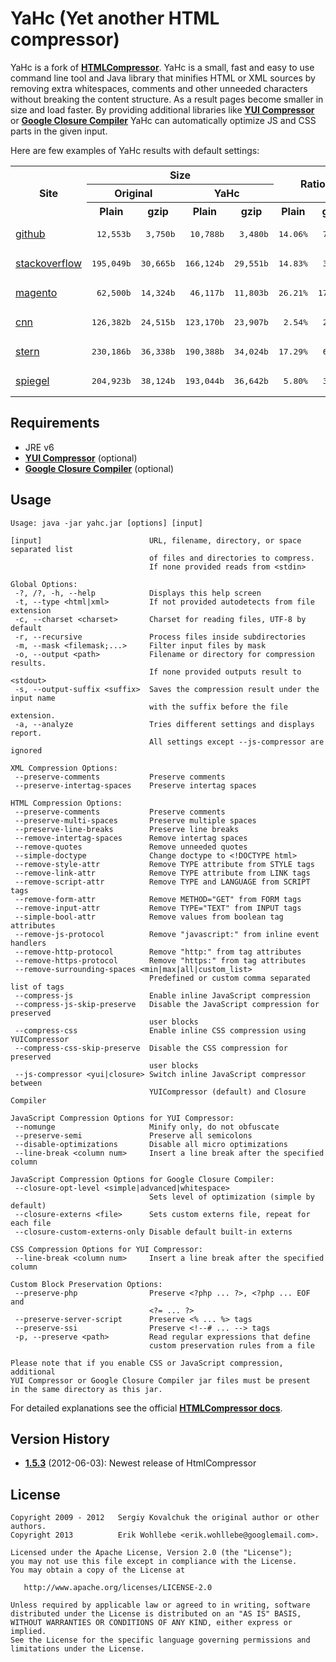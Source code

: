 YaHc (Yet another HTML compressor)
==============
YaHc is a fork of [**HTMLCompressor**](https://code.google.com/p/htmlcompressor/).
YaHc is a small, fast and easy to use command line tool and Java library that
minifies HTML or XML sources by removing extra whitespaces, comments and other
unneeded characters without breaking the content structure. As a result pages
become smaller in size and load faster. By providing  additional libraries
like [**YUI Compressor**](https://github.com/yui/yuicompressor/) or [**Google
Closure Compiler**](https://code.google.com/p/closure-compiler/) YaHc can
automatically optimize JS and CSS parts in the given input.

Here are few examples of YaHc results with default settings:
<table>
    <tr>
        <th rowspan="3">Site</th>
        <th colspan="4">Size</th>
        <th colspan="2" rowspan="2">Ratio</th>
    </tr>
    <tr>
        <th colspan="2">Original</th>
        <th colspan="2">YaHc</th>
    </tr>
    <tr>
        <th>Plain</th>
        <th>gzip</th>
        <th>Plain</th>
        <th>gzip</th>
        <th>Plain</th>
        <th>gzip</th>
    </tr>
    <tr>
        <td><a href="https://github.com/" target="_blank">github</a></td>
        <td><pre> 12,553b</pre></td>
        <td><pre> 3,750b</pre></td>
        <td><pre> 10,788b</pre></td>
        <td><pre> 3,480b</pre></td>
        <td><pre>14.06%</pre></td>
        <td><pre> 7.20%</pre></td>
    </tr>
    <tr>
        <td><a href="http://stackoverflow.com/" target="_blank">stackoverflow</a></td>
        <td><pre>195,049b</pre></td>
        <td><pre>30,665b</pre></td>
        <td><pre>166,124b</pre></td>
        <td><pre>29,551b</pre></td>
        <td><pre>14.83%</pre></td>
        <td><pre> 3.63%</pre></td>
    </tr>
    <tr>
        <td><a href="http://magento.com/" target="_blank">magento</a></td>
        <td><pre> 62,500b</pre></td>
        <td><pre>14,324b</pre></td>
        <td><pre> 46,117b</pre></td>
        <td><pre>11,803b</pre></td>
        <td><pre>26.21%</pre></td>
        <td><pre>17.60%</pre></td>
    </tr>
    <tr>
        <td><a href="http://cnn.com/" target="_blank">cnn</a></td>
        <td><pre>126,382b</pre></td>
        <td><pre>24,515b</pre></td>
        <td><pre>123,170b</pre></td>
        <td><pre>23,907b</pre></td>
        <td><pre> 2.54%</pre></td>
        <td><pre> 2.48%</pre></td>
    </tr>
    <tr>
        <td><a href="http://www.stern.de/" target="_blank">stern</a></td>
        <td><pre>230,186b</pre></td>
        <td><pre>36,338b</pre></td>
        <td><pre>190,388b</pre></td>
        <td><pre>34,024b</pre></td>
        <td><pre>17.29%</pre></td>
        <td><pre> 6.37%</pre></td>
    </tr>
    <tr>
        <td><a href="http://www.spiegel.de/" target="_blank">spiegel</a></td>
        <td><pre>204,923b</pre></td>
        <td><pre>38,124b</pre></td>
        <td><pre>193,044b</pre></td>
        <td><pre>36,642b</pre></td>
        <td><pre> 5.80%</pre></td>
        <td><pre> 3.89%</pre></td>
    </tr>
</table>

## Requirements
 - JRE v6
 - [**YUI Compressor**](https://github.com/yui/yuicompressor/) (optional)
 - [**Google Closure Compiler**](https://code.google.com/p/closure-compiler/) (optional)

## Usage
    Usage: java -jar yahc.jar [options] [input]

    [input]                        URL, filename, directory, or space separated list
                                   of files and directories to compress.
                                   If none provided reads from <stdin>

    Global Options:
     -?, /?, -h, --help            Displays this help screen
     -t, --type <html|xml>         If not provided autodetects from file extension
     -c, --charset <charset>       Charset for reading files, UTF-8 by default
     -r, --recursive               Process files inside subdirectories
     -m, --mask <filemask;...>     Filter input files by mask
     -o, --output <path>           Filename or directory for compression results.
                                   If none provided outputs result to <stdout>
     -s, --output-suffix <suffix>  Saves the compression result under the input name
                                   with the suffix before the file extension.
     -a, --analyze                 Tries different settings and displays report.
                                   All settings except --js-compressor are ignored

    XML Compression Options:
     --preserve-comments           Preserve comments
     --preserve-intertag-spaces    Preserve intertag spaces

    HTML Compression Options:
     --preserve-comments           Preserve comments
     --preserve-multi-spaces       Preserve multiple spaces
     --preserve-line-breaks        Preserve line breaks
     --remove-intertag-spaces      Remove intertag spaces
     --remove-quotes               Remove unneeded quotes
     --simple-doctype              Change doctype to <!DOCTYPE html>
     --remove-style-attr           Remove TYPE attribute from STYLE tags
     --remove-link-attr            Remove TYPE attribute from LINK tags
     --remove-script-attr          Remove TYPE and LANGUAGE from SCRIPT tags
     --remove-form-attr            Remove METHOD="GET" from FORM tags
     --remove-input-attr           Remove TYPE="TEXT" from INPUT tags
     --simple-bool-attr            Remove values from boolean tag attributes
     --remove-js-protocol          Remove "javascript:" from inline event handlers
     --remove-http-protocol        Remove "http:" from tag attributes
     --remove-https-protocol       Remove "https:" from tag attributes
     --remove-surrounding-spaces <min|max|all|custom_list>
                                   Predefined or custom comma separated list of tags
     --compress-js                 Enable inline JavaScript compression
     --compress-js-skip-preserve   Disable the JavaScript compression for preserved
                                   user blocks
     --compress-css                Enable inline CSS compression using YUICompressor
     --compress-css-skip-preserve  Disable the CSS compression for preserved
                                   user blocks
     --js-compressor <yui|closure> Switch inline JavaScript compressor between
                                   YUICompressor (default) and Closure Compiler

    JavaScript Compression Options for YUI Compressor:
     --nomunge                     Minify only, do not obfuscate
     --preserve-semi               Preserve all semicolons
     --disable-optimizations       Disable all micro optimizations
     --line-break <column num>     Insert a line break after the specified column

    JavaScript Compression Options for Google Closure Compiler:
     --closure-opt-level <simple|advanced|whitespace>
                                   Sets level of optimization (simple by default)
     --closure-externs <file>      Sets custom externs file, repeat for each file
     --closure-custom-externs-only Disable default built-in externs

    CSS Compression Options for YUI Compressor:
     --line-break <column num>     Insert a line break after the specified column

    Custom Block Preservation Options:
     --preserve-php                Preserve <?php ... ?>, <?php ... EOF and
                                   <?= ... ?>
     --preserve-server-script      Preserve <% ... %> tags
     --preserve-ssi                Preserve <!--# ... --> tags
     -p, --preserve <path>         Read regular expressions that define
                                   custom preservation rules from a file

    Please note that if you enable CSS or JavaScript compression, additional
    YUI Compressor or Google Closure Compiler jar files must be present
    in the same directory as this jar.


For detailed explanations see the official [**HTMLCompressor docs**](https://code.google.com/p/htmlcompressor/).

## Version History
- [**1.5.3**](https://github.com/Wohlie/HtmlCompressor/releases/tag/v1.5.3) (2012-06-03): Newest release of HtmlCompressor

License
-------
    Copyright 2009 - 2012   Sergiy Kovalchuk the original author or other authors.
    Copyright 2013          Erik Wohllebe <erik.wohllebe@googlemail.com>.

    Licensed under the Apache License, Version 2.0 (the "License");
    you may not use this file except in compliance with the License.
    You may obtain a copy of the License at

       http://www.apache.org/licenses/LICENSE-2.0

    Unless required by applicable law or agreed to in writing, software
    distributed under the License is distributed on an "AS IS" BASIS,
    WITHOUT WARRANTIES OR CONDITIONS OF ANY KIND, either express or implied.
    See the License for the specific language governing permissions and
    limitations under the License.